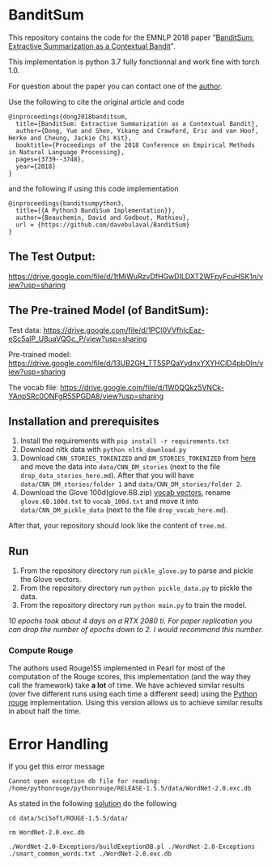 # BanditSum

This repository contains the code for the EMNLP 2018
paper "[BanditSum: Extractive Summarization as a Contextual Bandit](https://arxiv.org/abs/1809.09672)".

This implementation is python 3.7 fully fonctionnal and work fine with torch 1.0.

For question about the paper you can contact one of the [author](yue.dong2@mail.mcgill.ca).

Use the following to cite the original article and code

```
@inproceedings{dong2018banditsum,
  title={BanditSum: Extractive Summarization as a Contextual Bandit},
  author={Dong, Yue and Shen, Yikang and Crawford, Eric and van Hoof, Herke and Cheung, Jackie Chi Kit},
  booktitle={Proceedings of the 2018 Conference on Empirical Methods in Natural Language Processing},
  pages={3739--3748},
  year={2018}
}
```

and the following if using this code implementation

```
@inproceedings{banditsumpython3,
  title={{A Python3 BandiSum Implementation}},
  author={Beauchemin, David and Godbout, Mathieu},
  url = {https://github.com/davebulaval/BanditSum}
}
```

## The Test Output:

https://drive.google.com/file/d/1tMiWuRzvDfHGwDILDXT2WFpyFcuHSK1n/view?usp=sharing

## The Pre-trained Model (of BanditSum):

Test data: https://drive.google.com/file/d/1PCl0VVfhlcEaz-eSc5alP_U8uaVQGc_P/view?usp=sharing

Pre-trained model: https://drive.google.com/file/d/13UB2GH_TT5SPQaYydnxYXYHClD4pbOIn/view?usp=sharing

The vocab file: https://drive.google.com/file/d/1W0QQkz5VNCk-YAnpSRc0ONFgR5SPGDA8/view?usp=sharing

## Installation and prerequisites

1. Install the requirements with `pip install -r requirements.txt`
2. Download nltk data with `python nltk_download.py`
2. Download `CNN_STORIES_TOKENIZED` and `DM_STORIES_TOKENIZED`
   from [here](https://github.com/JafferWilson/Process-Data-of-CNN-DailyMail)
   and move the data into `data/CNN_DM_stories` (next to the file `drop_data_stories_here.md`). After that you will
   have `data/CNN_DM_stories/folder 1` and `data/CNN_DM_stories/folder 2`.
3. Download the Glove 100d(glove.6B.zip) [vocab vectors](https://nlp.stanford.edu/projects/glove/),
   rename `glove.6B.100d.txt`
   to `vocab_100d.txt` and move it into `data/CNN_DM_pickle_data` (next to the file `drop_vocab_here.md`).

After that, your repository should look like the content of `tree.md`.

## Run

1. From the repository directory run `pickle_glove.py` to parse and pickle the Glove vectors.
2. From the repository directory run `python pickle_data.py` to pickle the data.
3. From the repository directory run `python main.py` to train the model.

*10 epochs took about 4 days on a RTX 2080 ti. For paper replication you can drop the number of epochs down to 2. I
would recommand this number.*

### Compute Rouge

The authors used Rouge155 implemented in Pearl for most of the computation of the Rouge scores, this implementation (and
the way they call the framework) take
**a lot** of time. We have achieved similar results (over five different runs using each time a different seed) using
the [Python rouge](https://pypi.org/project/rouge/)
implementation. Using this version allows us to achieve similar results in about half the time.

# Error Handling

If you get this error message

```
Cannot open exception db file for reading: /home/pythonrouge/pythonrouge/RELEASE-1.5.5/data/WordNet-2.0.exc.db
```

As stated in the following [solution](https://libraries.io/github/tagucci/pythonrouge) do the following

```
cd data/SciSoft/ROUGE-1.5.5/data/
```

```
rm WordNet-2.0.exc.db
```

```
./WordNet-2.0-Exceptions/buildExeptionDB.pl ./WordNet-2.0-Exceptions ./smart_common_words.txt ./WordNet-2.0.exc.db
```


